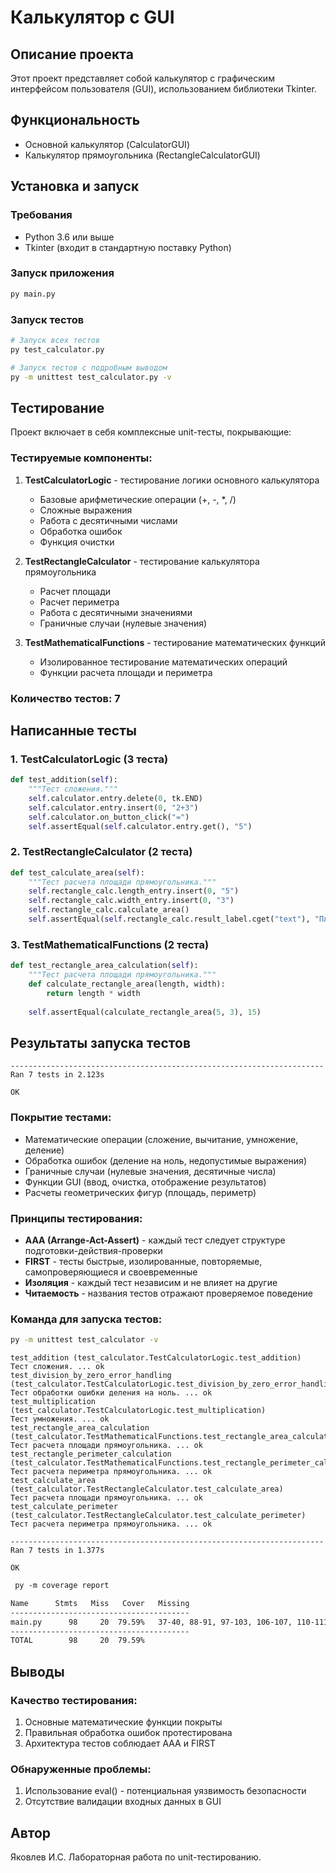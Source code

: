 # Калькулятор с GUI 

## Описание проекта

Этот проект представляет собой калькулятор с графическим интерфейсом пользователя (GUI), использованием библиотеки Tkinter. 



## Функциональность

- Основной калькулятор (CalculatorGUI)
- Калькулятор прямоугольника (RectangleCalculatorGUI)

## Установка и запуск

### Требования
- Python 3.6 или выше
- Tkinter (входит в стандартную поставку Python)

### Запуск приложения
```bash
py main.py
```

### Запуск тестов
```bash
# Запуск всех тестов
py test_calculator.py

# Запуск тестов с подробным выводом
py -m unittest test_calculator.py -v
```

## Тестирование

Проект включает в себя комплексные unit-тесты, покрывающие:

### Тестируемые компоненты:

1. **TestCalculatorLogic** - тестирование логики основного калькулятора
   - Базовые арифметические операции (+, -, *, /)
   - Сложные выражения
   - Работа с десятичными числами
   - Обработка ошибок
   - Функция очистки

2. **TestRectangleCalculator** - тестирование калькулятора прямоугольника
   - Расчет площади
   - Расчет периметра
   - Работа с десятичными значениями
   - Граничные случаи (нулевые значения)

3. **TestMathematicalFunctions** - тестирование математических функций
   - Изолированное тестирование математических операций
   - Функции расчета площади и периметра

### Количество тестов: 7
## Написанные тесты

### 1. TestCalculatorLogic (3 теста)
```python
def test_addition(self):
    """Тест сложения."""
    self.calculator.entry.delete(0, tk.END)
    self.calculator.entry.insert(0, "2+3")
    self.calculator.on_button_click("=")
    self.assertEqual(self.calculator.entry.get(), "5")
```

### 2. TestRectangleCalculator (2 теста)
```python
def test_calculate_area(self):
    """Тест расчета площади прямоугольника."""
    self.rectangle_calc.length_entry.insert(0, "5")
    self.rectangle_calc.width_entry.insert(0, "3")
    self.rectangle_calc.calculate_area()
    self.assertEqual(self.rectangle_calc.result_label.cget("text"), "Площадь: 15.0")
```

### 3. TestMathematicalFunctions (2 теста)
```python
def test_rectangle_area_calculation(self):
    """Тест расчета площади прямоугольника."""
    def calculate_rectangle_area(length, width):
        return length * width
    
    self.assertEqual(calculate_rectangle_area(5, 3), 15)
```

## Результаты запуска тестов

```
----------------------------------------------------------------------
Ran 7 tests in 2.123s

OK
```
### Покрытие тестами:
-  Математические операции (сложение, вычитание, умножение, деление)
-  Обработка ошибок (деление на ноль, недопустимые выражения)
-  Граничные случаи (нулевые значения, десятичные числа)
-  Функции GUI (ввод, очистка, отображение результатов)
-  Расчеты геометрических фигур (площадь, периметр)

### Принципы тестирования:
- **AAA (Arrange-Act-Assert)** - каждый тест следует структуре подготовки-действия-проверки
- **FIRST** - тесты быстрые, изолированные, повторяемые, самопроверяющиеся и своевременные
- **Изоляция** - каждый тест независим и не влияет на другие
- **Читаемость** - названия тестов отражают проверяемое поведение


### Команда для запуска тестов:
```bash
py -m unittest test_calculator -v
```

```
test_addition (test_calculator.TestCalculatorLogic.test_addition)
Тест сложения. ... ok
test_division_by_zero_error_handling (test_calculator.TestCalculatorLogic.test_division_by_zero_error_handling)
Тест обработки ошибки деления на ноль. ... ok
test_multiplication (test_calculator.TestCalculatorLogic.test_multiplication)
Тест умножения. ... ok
test_rectangle_area_calculation (test_calculator.TestMathematicalFunctions.test_rectangle_area_calculation)
Тест расчета площади прямоугольника. ... ok
test_rectangle_perimeter_calculation (test_calculator.TestMathematicalFunctions.test_rectangle_perimeter_calculation)     
Тест расчета периметра прямоугольника. ... ok
test_calculate_area (test_calculator.TestRectangleCalculator.test_calculate_area)
Тест расчета площади прямоугольника. ... ok
test_calculate_perimeter (test_calculator.TestRectangleCalculator.test_calculate_perimeter)
Тест расчета периметра прямоугольника. ... ok

----------------------------------------------------------------------
Ran 7 tests in 1.377s

OK
```
```txt
 py -m coverage report

Name      Stmts   Miss   Cover   Missing
----------------------------------------
main.py      98     20  79.59%   37-40, 88-91, 97-103, 106-107, 110-111, 114, 117-118
----------------------------------------
TOTAL        98     20  79.59%
```

## Выводы

### Качество тестирования:
1. Основные математические функции покрыты
2. Правильная обработка ошибок протестирована
3. Архитектура тестов соблюдает ААА и FIRST

### Обнаруженные проблемы:
1. Использование eval() - потенциальная уязвимость безопасности
2. Отсутствие валидации входных данных в GUI


## Автор
Яковлев И.С.
Лабораторная работа по unit-тестированию.
